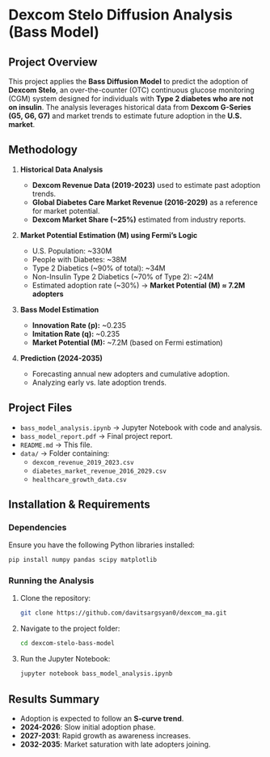 # **Dexcom Stelo Diffusion Analysis (Bass Model)**

## **Project Overview**
This project applies the **Bass Diffusion Model** to predict the adoption of **Dexcom Stelo**, an over-the-counter (OTC) continuous glucose monitoring (CGM) system designed for individuals with **Type 2 diabetes who are not on insulin**. The analysis leverages historical data from **Dexcom G-Series (G5, G6, G7)** and market trends to estimate future adoption in the **U.S. market**.

## **Methodology**
1. **Historical Data Analysis**
   - **Dexcom Revenue Data (2019-2023)** used to estimate past adoption trends.
   - **Global Diabetes Care Market Revenue (2016-2029)** as a reference for market potential.
   - **Dexcom Market Share (~25%)** estimated from industry reports.

2. **Market Potential Estimation (M) using Fermi’s Logic**
   - U.S. Population: ~330M
   - People with Diabetes: ~38M
   - Type 2 Diabetics (~90% of total): ~34M
   - Non-Insulin Type 2 Diabetics (~70% of Type 2): ~24M
   - Estimated adoption rate (~30%) → **Market Potential (M) ≈ 7.2M adopters**

3. **Bass Model Estimation**
   - **Innovation Rate (p):** ~0.235
   - **Imitation Rate (q):** ~0.235
   - **Market Potential (M):** ~7.2M (based on Fermi estimation)

4. **Prediction (2024-2035)**
   - Forecasting annual new adopters and cumulative adoption.
   - Analyzing early vs. late adoption trends.

## **Project Files**
- `bass_model_analysis.ipynb` → Jupyter Notebook with code and analysis.
- `bass_model_report.pdf` → Final project report.
- `README.md` → This file.
- `data/` → Folder containing:
  - `dexcom_revenue_2019_2023.csv`
  - `diabetes_market_revenue_2016_2029.csv`
  - `healthcare_growth_data.csv`

## **Installation & Requirements**
### **Dependencies**
Ensure you have the following Python libraries installed:
```bash
pip install numpy pandas scipy matplotlib
```

### **Running the Analysis**
1. Clone the repository:
   ```bash
   git clone https://github.com/davitsargsyan0/dexcom_ma.git
   ```
2. Navigate to the project folder:
   ```bash
   cd dexcom-stelo-bass-model
   ```
3. Run the Jupyter Notebook:
   ```bash
   jupyter notebook bass_model_analysis.ipynb
   ```

## **Results Summary**
- Adoption is expected to follow an **S-curve trend**.
- **2024-2026**: Slow initial adoption phase.
- **2027-2031**: Rapid growth as awareness increases.
- **2032-2035**: Market saturation with late adopters joining.


